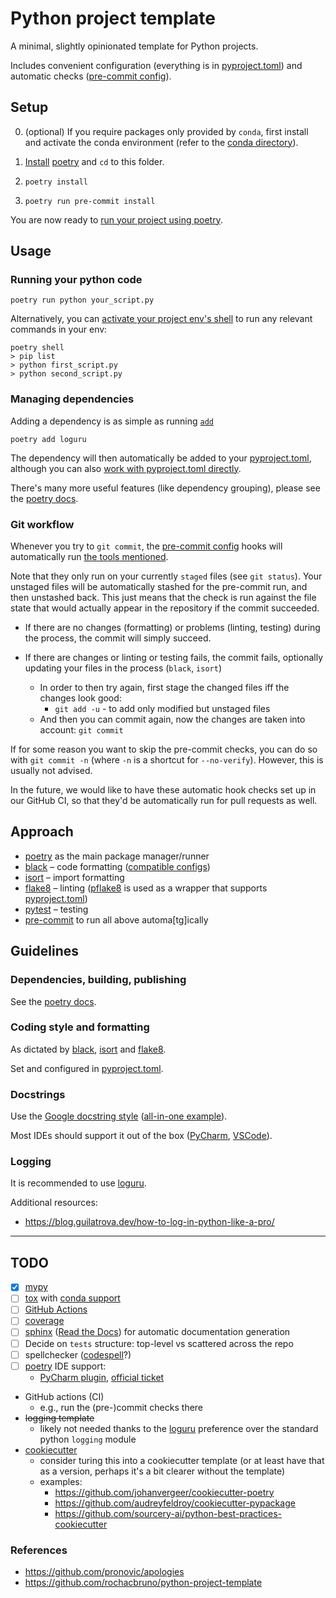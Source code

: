 # Python project template

A minimal, slightly opinionated template for Python projects.

Includes convenient configuration (everything is in [pyproject.toml]) and automatic checks ([pre-commit config]).

## Setup

0. (optional) If you require packages only provided by `conda`, first install and activate the conda environment
   (refer to the [conda directory](conda)).

2. [Install](https://python-poetry.org/docs/#installation) [poetry] and `cd` to this folder.

3. `poetry install`

4. `poetry run pre-commit install`

You are now ready to [run your project using poetry](https://python-poetry.org/docs/basic-usage/#using-poetry-run).


## Usage

### Running your python code

```shell
poetry run python your_script.py
```

Alternatively, you can
[activate your project env's shell](https://python-poetry.org/docs/basic-usage/#activating-the-virtual-environment)
to run any relevant commands in your env:

```shell
poetry shell
> pip list
> python first_script.py
> python second_script.py
```

### Managing dependencies

Adding a dependency is as simple as running [`add`](https://python-poetry.org/docs/cli/#add)
```shell
poetry add loguru
```

The dependency will then automatically be added to your [pyproject.toml],
although you can also [work with pyproject.toml directly](https://python-poetry.org/docs/basic-usage/#specifying-dependencies).

There's many more useful features (like dependency grouping), please see the
[poetry docs](https://python-poetry.org/docs/dependency-specification/).

### Git workflow

Whenever you try to `git commit`, the [pre-commit config] hooks
will automatically run [the tools mentioned](#approach).

Note that they only run on your currently `staged` files (see `git status`).
Your unstaged files will be automatically stashed for the pre-commit run, and then unstashed back.
This just means that the check is run against the file state that would actually
appear in the repository if the commit succeeded.

- If there are no changes (formatting) or problems (linting, testing) during the process,
the commit will simply succeed.

- If there are changes or linting or testing fails, the commit fails,
  optionally updating your files in the process (`black`, `isort`)
    - In order to then try again, first stage the changed files iff the changes look good:
      - `git add -u` - to add only modified but unstaged files
    - And then you can commit again, now the changes are taken into account: `git commit`

If for some reason you want to skip the pre-commit checks, you can do so with `git commit -n`
(where `-n` is a shortcut for `--no-verify`).
However, this is usually not advised.

In the future, we would like to have these automatic hook checks set up in our GitHub CI,
so that they'd be automatically run for pull requests as well.

## Approach

- [poetry] as the main package manager/runner
- [black] – code formatting ([compatible configs](https://github.com/psf/black/tree/main/docs/compatible_configs))
- [isort] – import formatting
- [flake8] – linting ([pflake8] is used as a wrapper that supports [pyproject.toml])
- [pytest] – testing
- [pre-commit] to run all above automa[tg]ically

## Guidelines

### Dependencies, building, publishing

See the [poetry docs](https://python-poetry.org/docs/basic-usage/).

### Coding style and formatting

As dictated by [black], [isort] and [flake8].

Set and configured in [pyproject.toml].

### Docstrings

Use the [Google docstring style](https://google.github.io/styleguide/pyguide#38-comments-and-docstrings)
([all-in-one example](https://sphinxcontrib-napoleon.readthedocs.io/en/latest/example_google.html)).

Most IDEs should support it out of the box
([PyCharm](https://intellij-support.jetbrains.com/hc/en-us/community/posts/360000218290-Configure-google-docstring),
[VSCode](https://marketplace.visualstudio.com/items?itemName=njpwerner.autodocstring)).

### Logging

It is recommended to use [loguru].

Additional resources:

- https://blog.guilatrova.dev/how-to-log-in-python-like-a-pro/

---

## TODO

- [x] [mypy]
- [ ] [tox] with [conda support](https://github.com/tox-dev/tox-conda)
- [ ] [GitHub Actions]
- [ ] [coverage]
- [ ] [sphinx] ([Read the Docs]) for automatic documentation generation
- [ ] Decide on `tests` structure: top-level vs scattered across the repo
- [ ] spellchecker ([codespell](https://github.com/codespell-project/codespell)?)
- [ ] [poetry] IDE support:
    - [PyCharm plugin](https://plugins.jetbrains.com/plugin/14307-poetry),
      [official ticket](https://youtrack.jetbrains.com/issue/PY-30702)
- GitHub actions (CI)
    - e.g., run the (pre-)commit checks there
- ~~logging template~~
    - likely not needed thanks to the [loguru] preference over the standard python `logging` module
- [cookiecutter]
    - consider turing this into a cookiecutter template
      (or at least have that as a version, perhaps it's a bit clearer without the template)
    - examples:
        - https://github.com/johanvergeer/cookiecutter-poetry
        - https://github.com/audreyfeldroy/cookiecutter-pypackage
        - https://github.com/sourcery-ai/python-best-practices-cookiecutter

### References

- https://github.com/pronovic/apologies
- https://github.com/rochacbruno/python-project-template


[poetry]: https://github.com/python-poetry/poetry
[black]: https://github.com/psf/black
[isort]: https://github.com/PyCQA/isort
[flake8]: https://github.com/PyCQA/flake8
[pflake8]: https://github.com/csachs/pyproject-flake8
[pytest]: https://docs.pytest.org
[pre-commit]: https://pre-commit.com/

[loguru]: https://github.com/Delgan/loguru

[cookiecutter]: https://github.com/cookiecutter/cookiecutter
[coverage]: https://coverage.readthedocs.io
[mypy]: https://github.com/python/mypy
[sphinx]: https://www.sphinx-doc.org/en/master/
[Read the Docs]: https://readthedocs.org/
[tox]: https://github.com/tox-dev/tox
[GitHub Actions]: https://github.com/features/actions

[pyproject.toml]: pyproject.toml
[pre-commit config]: .pre-commit-config.yaml
